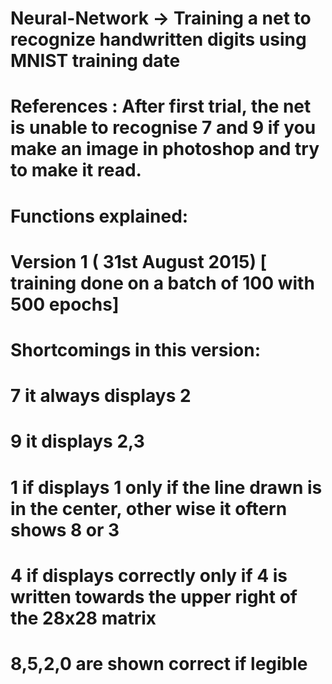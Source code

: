 # Neural-Network -> Training a net to recognize handwritten digits using MNIST training date

# References : After first trial, the net is unable to recognise 7 and 9 if you make an image in photoshop and try to make it read.

# Functions explained:
#
#
#
#
#
#
#
#

# Version 1 ( 31st August 2015) [ training done on a batch of 100 with 500 epochs]

# Shortcomings in this version:

# 7 it always displays 2
# 9 it displays 2,3
# 1 if displays 1 only if the line drawn is in the center, other wise it oftern shows 8 or 3
# 4 if displays correctly only if 4 is written towards the upper right of the 28x28 matrix
# 8,5,2,0 are shown correct if legible
